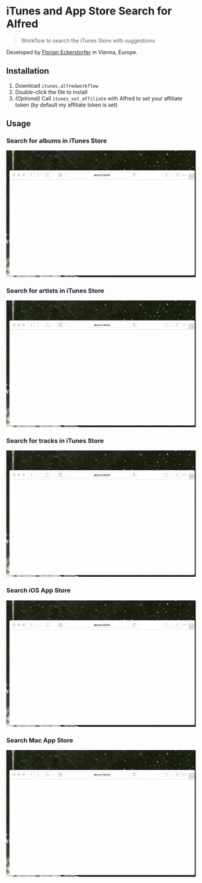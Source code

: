 iTunes and App Store Search for Alfred
======================================

> Workflow to search the iTunes Store with suggestions

Developed by [Florian Eckerstorfer](https://florian.ec) in Vienna, Europe.

Installation
------------

1. Download `itunes.alfredworkflow`
2. Double-click the file to install
3. *(Optional)* Call `itunes_set_affiliate` with Alfred to set your affiliate token (by default my affiliate token is
set)

Usage
-----

### Search for albums in iTunes Store

![Search for albums in iTunes Store](docs/itunes-album-search.gif)

### Search for artists in iTunes Store

![Search for artists in iTunes Store](docs/itunes-artist-search.gif)

### Search for tracks in iTunes Store

![Search for tracks in iTunes Store](docs/itunes-track-search.gif)

### Search iOS App Store

![Search for iOS App Store](docs/appstore-ios-search.gif)

### Search Mac App Store

![Search for Mac App Store](docs/appstore-mac-search.gif)


